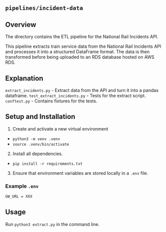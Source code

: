 ## `pipelines/incident-data`

## Overview
The directory contains the ETL pipeline for the National Rail Incidents API.

This pipeline extracts train service data from the National Rail Incidents API and processes it into a structured DataFrame format. The data is then transformed before being uploaded to an RDS database hosted on AWS RDS.

## Explanation
`extract_incidents.py` - Extract data from the API and turn it into a pandas dataframe.
`test_extract_incidents.py` - Tests for the extract script.
`conftest.py` - Contains fixtures for the tests.

## Setup and Installation
1. Create and activate a new virtual environment 
- `python3 -m venv .venv`
- `source .venv/bin/activate`
2. Install all dependencies.
- `pip install -r requirements.txt`
3. Ensure that environment variables are stored locally in a `.env` file.

### Example `.env`
```bash
GW_URL = XXX
```

## Usage
Run `python3 extract.py` in the command line.